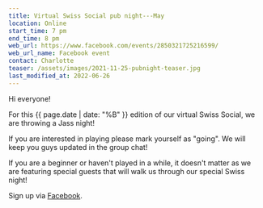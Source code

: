 ```yaml
---
title: Virtual Swiss Social pub night---May
location: Online
start_time: 7 pm
end_time: 8 pm
web_url: https://www.facebook.com/events/2850321725216599/
web_url_name: Facebook event
contact: Charlotte
teaser: /assets/images/2021-11-25-pubnight-teaser.jpg
last_modified_at: 2022-06-26
---
```


Hi everyone!

For this {{ page.date | date: "%B" }} edition of our virtual Swiss Social, we
are throwing a Jass night!

If you are interested in playing please mark yourself as "going". We will keep
you guys updated in the group chat!

If you are a beginner or haven't played in a while, it doesn't matter as we are
featuring special guests that will walk us through our special Swiss night!

Sign up via [Facebook].

[facebook]: <{{ page.web_url }}>
